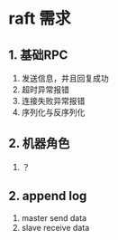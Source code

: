 # raft 需求

## 1. 基础RPC
1. 发送信息，并且回复成功
2. 超时异常报错
3. 连接失败异常报错
4. 序列化与反序列化

## 2. 机器角色
1. ？

## 2. append log
1. master send data
2. slave receive data